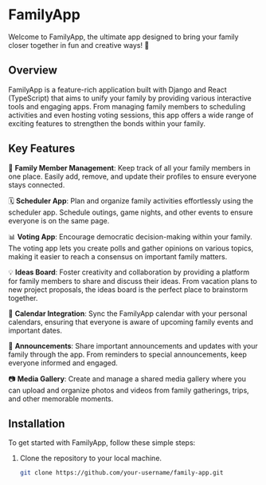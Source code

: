 # FamilyApp

Welcome to FamilyApp, the ultimate app designed to bring your family closer together in fun and creative ways! 🎉

## Overview

FamilyApp is a feature-rich application built with Django and React (TypeScript) that aims to unify your family by providing various interactive tools and engaging apps. From managing family members to scheduling activities and even hosting voting sessions, this app offers a wide range of exciting features to strengthen the bonds within your family.

## Key Features

🤝 **Family Member Management**: Keep track of all your family members in one place. Easily add, remove, and update their profiles to ensure everyone stays connected.

🗓️ **Scheduler App**: Plan and organize family activities effortlessly using the scheduler app. Schedule outings, game nights, and other events to ensure everyone is on the same page.

📊 **Voting App**: Encourage democratic decision-making within your family. The voting app lets you create polls and gather opinions on various topics, making it easier to reach a consensus on important family matters.

💡 **Ideas Board**: Foster creativity and collaboration by providing a platform for family members to share and discuss their ideas. From vacation plans to new project proposals, the ideas board is the perfect place to brainstorm together.

📅 **Calendar Integration**: Sync the FamilyApp calendar with your personal calendars, ensuring that everyone is aware of upcoming family events and important dates.

📣 **Announcements**: Share important announcements and updates with your family through the app. From reminders to special announcements, keep everyone informed and engaged.

📷 **Media Gallery**: Create and manage a shared media gallery where you can upload and organize photos and videos from family gatherings, trips, and other memorable moments.

## Installation

To get started with FamilyApp, follow these simple steps:

1. Clone the repository to your local machine.

   ```bash
   git clone https://github.com/your-username/family-app.git
